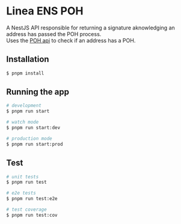 # Linea ENS POH

A NestJS API responsible for returning a signature aknowledging an address has passed the POH process.  
Uses the [POH api](https://linea-xp-poh-api.linea.build) to check if an address has a POH.

## Installation

```bash
$ pnpm install
```

## Running the app

```bash
# development
$ pnpm run start

# watch mode
$ pnpm run start:dev

# production mode
$ pnpm run start:prod
```

## Test

```bash
# unit tests
$ pnpm run test

# e2e tests
$ pnpm run test:e2e

# test coverage
$ pnpm run test:cov
```
